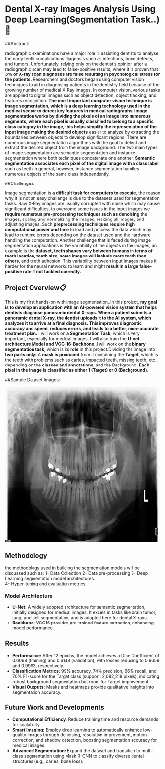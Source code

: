 # Dental X-ray Images Analysis Using Deep Learning(Segmentation Task..)🦷

##Abstract:

radiographic examinations have a major role in assisting dentists to analyse the early teeth complications diagnosis such as infections, bone defects, and tumors. Unfortunately, relying only on the dentist’s opinion after 
a radiographic scan may lead to false-positive results, where it is proven that **3% of X-ray scan diagnoses are false resulting in psychological stress for the patients.** Researchers and doctors began using computer vision techniques to aid in diagnosing patients in the dentistry field because of the growing number of medical X-Ray images. In computer vision, various tasks are applied to digital images such as object detection, object tracking, and features recognition. **The most important computer vision technique is image segmentation, which is a deep learning technology used in the medical sector to detect key features in medical radiographs. Image segmentation works by dividing the pixels of an image into numerous segments, where each pixel is usually classified to belong to a specific class category in the image, this helps simplify the representation of the input image making the desired objects** 
easier to analyze by extracting the boundaries between objects to develop significant regions. There are numerous image segmentation algorithms with the goal to detect and extract the 
desired object from the image background. The two main types of image segmentation are semantic segmentation and instance segmentation where both techniques concatenate one another. **Semantic segmentation associates each pixel of the digital image with a class label** such as teeth in general, however, instance segmentation handles numerous objects of the same class independently.

##Challenges:

Image segmentation is **a difficult task for computers to execute**, the reason why it is not an easy challenge is due to the datasets used for segmentation tasks. Raw X-Ray images are usually corrupted with noise which may cause significant difficulties, to overcome some issues in the input images we **require numerous pre-processing techniques such as denoising** the images, 
scaling and normalizing the images, resizing all images, and adjusting images. Such **preprocessing techniques require high computational power and time** to load and process the data which may lead to runtime errors depending on the dataset used and the hardware handling the computation. Another challenge that is faced during image segmentation applications is the variability of the objects in the images, an example is the **dataset, teeth shapes vary between 
humans in terms of tooth location, tooth size, some images will include more teeth than others**, and teeth adhesion. This variability between input images makes it harder for the neural networks to learn and might **result in a large false-positive rate if not tackled correctly.**

## Project Overview📋

This is my first hands-on with image segmentation..In this project, **my goal is to develop an application with an AI-powered vision system that helps dentists diagnose panoramic dental X-rays. When a patient submits a panoramic dental X-ray, the dentist uploads it to the AI ​​system, which analyzes it to arrive at a final diagnosis. This improves diagnostic accuracy and speed, reduces errors, and leads to a better, more accurate treatment plan.** I will work on **a Segmentation Task**, which is very important, especially for medical images. I will also train the **U-net architecture Model and VGG-16-Backbone**..I will work on the **binary segmentation task**, which is its **role** in this project.Dividing the image into **two parts only:** A **mask is produced** from it containing the **Target**, which is the teeth with problems such as caries, impacted teeth, missing teeth, etc., depending on the **classes and annotations**, and the Background. **Each pixel in the image is classified as either 1 (Target) or 0 (Background).**

##Sample Dataset Images:

![Sample Dataset Images](https://github.com/mohamedali020/Dental-Panoramic-X-Ray-Segmentation-Using-U-Net-with-VGG-16-Backbone/raw/main/0d220dea-Farasati_Simin_35yo_08062021_145847_jpg.rf.478a679c3667801fa26068e518dea362.jpg)


## Methodology

the methodology used in building the segmentation models will be discussed 
such as: 
1- Data Collection 
2- Data pre-processing 
3- Deep Learning segmentation model architectures.  
4- Hyper-tuning and evaluation metrics.

### Model Architecture

- **U-Net:** A widely adopted architecture for semantic segmentation, initially designed for medical images. It excels in tasks like brain tumor, lung, and cell segmentation, and is adapted here for dental X-rays.
- **Backbone:** VGG16 provides pre-trained feature extraction, enhancing model performance.


## Results
- **Performance:** After 12 epochs, the model achieves a Dice Coefficient of 0.6068 (training) and 0.6148 (validation), with losses reducing to 0.9659 and 0.9993, respectively.
- **Classification Metrics:** 99% accuracy, 74% precision, 66% recall, and 70% F1-score for the Target class (support: 2,082,218 pixels), indicating robust background segmentation but room for Target improvement.
- **Visual Outputs:** Masks and heatmaps provide qualitative insights into segmentation accuracy.


## Future Work and Developments
- **Computational Efficiency:** Reduce training time and resource demands for scalability.
- **Smart Imaging:** Employ deep learning to automatically enhance low-quality images through denoising, resolution improvement, motion correction, and shadow detection, boosting segmentation accuracy for medical images.
- **Advanced Segmentation:** Expand the dataset and transition to multi-class segmentation using Mask R-CNN to classify diverse dental structures (e.g., caries, bone loss).


